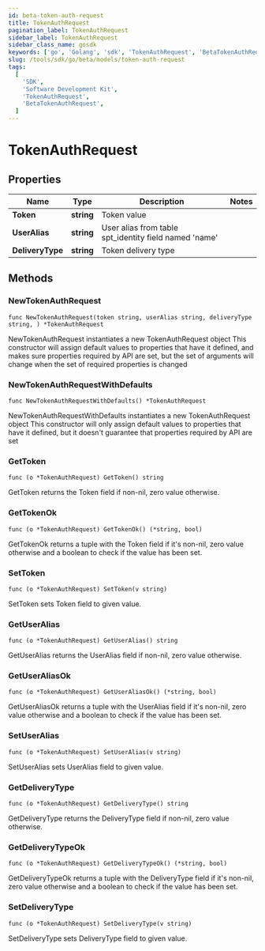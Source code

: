 ```yaml
---
id: beta-token-auth-request
title: TokenAuthRequest
pagination_label: TokenAuthRequest
sidebar_label: TokenAuthRequest
sidebar_class_name: gosdk
keywords: ['go', 'Golang', 'sdk', 'TokenAuthRequest', 'BetaTokenAuthRequest']
slug: /tools/sdk/go/beta/models/token-auth-request
tags:
  [
    'SDK',
    'Software Development Kit',
    'TokenAuthRequest',
    'BetaTokenAuthRequest',
  ]
---
```


# TokenAuthRequest

## Properties

| Name | Type | Description | Notes |
| --- | --- | --- | --- |
| **Token** | **string** | Token value |
| **UserAlias** | **string** | User alias from table spt_identity field named 'name' |
| **DeliveryType** | **string** | Token delivery type |

## Methods

### NewTokenAuthRequest

`func NewTokenAuthRequest(token string, userAlias string, deliveryType string, ) *TokenAuthRequest`

NewTokenAuthRequest instantiates a new TokenAuthRequest object This constructor will assign default values to properties that have it defined, and makes sure properties required by API are set, but the set of arguments will change when the set of required properties is changed

### NewTokenAuthRequestWithDefaults

`func NewTokenAuthRequestWithDefaults() *TokenAuthRequest`

NewTokenAuthRequestWithDefaults instantiates a new TokenAuthRequest object This constructor will only assign default values to properties that have it defined, but it doesn't guarantee that properties required by API are set

### GetToken

`func (o *TokenAuthRequest) GetToken() string`

GetToken returns the Token field if non-nil, zero value otherwise.

### GetTokenOk

`func (o *TokenAuthRequest) GetTokenOk() (*string, bool)`

GetTokenOk returns a tuple with the Token field if it's non-nil, zero value otherwise and a boolean to check if the value has been set.

### SetToken

`func (o *TokenAuthRequest) SetToken(v string)`

SetToken sets Token field to given value.

### GetUserAlias

`func (o *TokenAuthRequest) GetUserAlias() string`

GetUserAlias returns the UserAlias field if non-nil, zero value otherwise.

### GetUserAliasOk

`func (o *TokenAuthRequest) GetUserAliasOk() (*string, bool)`

GetUserAliasOk returns a tuple with the UserAlias field if it's non-nil, zero value otherwise and a boolean to check if the value has been set.

### SetUserAlias

`func (o *TokenAuthRequest) SetUserAlias(v string)`

SetUserAlias sets UserAlias field to given value.

### GetDeliveryType

`func (o *TokenAuthRequest) GetDeliveryType() string`

GetDeliveryType returns the DeliveryType field if non-nil, zero value otherwise.

### GetDeliveryTypeOk

`func (o *TokenAuthRequest) GetDeliveryTypeOk() (*string, bool)`

GetDeliveryTypeOk returns a tuple with the DeliveryType field if it's non-nil, zero value otherwise and a boolean to check if the value has been set.

### SetDeliveryType

`func (o *TokenAuthRequest) SetDeliveryType(v string)`

SetDeliveryType sets DeliveryType field to given value.
